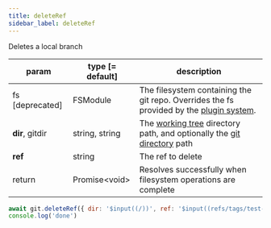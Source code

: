 ```yaml
---
title: deleteRef
sidebar_label: deleteRef
---
```


Deletes a local branch

| param           | type [= default] | description                                                                                                    |
| --------------- | ---------------- | -------------------------------------------------------------------------------------------------------------- |
| fs [deprecated] | FSModule         | The filesystem containing the git repo. Overrides the fs provided by the [plugin system](./plugin_fs.md).      |
| **dir**, gitdir | string, string   | The [working tree](dir-vs-gitdir.md) directory path, and optionally the [git directory](dir-vs-gitdir.md) path |
| **ref**         | string           | The ref to delete                                                                                              |
| return          | Promise\<void\>  | Resolves successfully when filesystem operations are complete                                                  |

```js live
await git.deleteRef({ dir: '$input((/))', ref: '$input((refs/tags/test-tag))' })
console.log('done')
```
